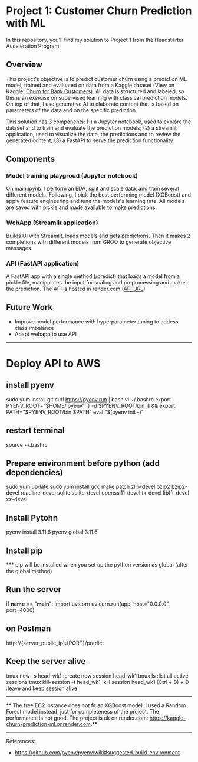 # Project 1: Customer Churn Prediction with ML

In this repository, you'll find my solution to Project 1 from the Headstarter Acceleration Program.

## Overview

This project's objective is to predict customer churn using a prediction ML model, trained and evaluated on data from a Kaggle dataset (View on Kaggle: [Churn for Bank Customers](https://www.kaggle.com/datasets/mathchi/churn-for-bank-customers)). All data is structured and labeled, so this is an exercise on supervised learning with classical prediction models. On top of that, I use generative AI to elaborate content that is based on parameters of the data and on the specific prediction.

This solution has 3 components: (1) a Jupyter notebook, used to explore the dataset and to train and evaluate the prediction models; (2) a streamlit application, used to visualize the data, the predictions and to review the generated content; (3) a FastAPI to serve the prediction functionality.

## Components

### Model training playgroud (Jupyter notebook)

On main.ipynb, I perform an EDA, split and scale data, and train several different models. Following, I pick the best performing model (XGBoost) and apply feature engineering and tune the models's learning rate. All models are saved with pickle and made available to make predictions.

### WebApp (Streamlit application)

Builds UI with Streamlit, loads models and gets predictions. Then it makes 2 completions with different models from GROQ to generate objective messages.

### API (FastAPI application)

A FastAPI app with a single method (/predict) that loads a model from a pickle file, manipulates the input for scaling and preprocessing and makes the prediction.
The API is hosted in render.com ([API URL](https://kaggle-churn-prediction-ml.onrender.com))

## Future Work

- Improve model performance with hyperparameter tuning to addess class imbalance
- Adapt webapp to use API

---

# Deploy API to AWS

## install pyenv

sudo yum install git
curl https://pyenv.run | bash
vi ~/.bashrc
export PYENV_ROOT="$HOME/.pyenv"
    [[ -d $PYENV_ROOT/bin ]] && export PATH="$PYENV_ROOT/bin:$PATH"
    eval "$(pyenv init -)"

## restart terminal

source ~/.bashrc

## Prepare environment before python (add dependencies)

sudo yum update
sudo yum install gcc make patch zlib-devel bzip2 bzip2-devel readline-devel sqlite sqlite-devel openssl11-devel tk-devel libffi-devel xz-devel

## Install Pytohn

pyenv install 3.11.6
pyenv global 3.11.6

## Install pip

\*\*\* pip will be installed when you set up the python version as global (after the global method)

## Run the server

if **name** == "**main**":
import uvicorn
uvicorn.run(app, host="0.0.0.0", port=4000)

## on Postman

http://{server_public_ip}:{PORT}/predict

## Keep the server alive

tmux new -s head_wk1 :create new session head_wk1
tmux ls :list all active sessions
tmux kill-session -t head_wk1 :kill session head_wk1
(Ctrl + B) + D :leave and keep session alive

---

** The free EC2 instance does not fit an XGBoost model. I used a Random Forest model instead, just for completeness of the project. The performance is not good. The project is ok on render.com: https://kaggle-churn-prediction-ml.onrender.com.**

---

References:

- https://github.com/pyenv/pyenv/wiki#suggested-build-environment
